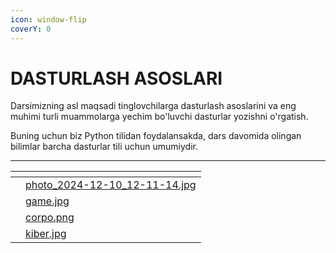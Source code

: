 ```yaml
---
icon: window-flip
coverY: 0
---
```


# DASTURLASH ASOSLARI

Darsimizning asl maqsadi tinglovchilarga dasturlash asoslarini va eng muhimi turli muammolarga yechim bo'luvchi dasturlar yozishni o'rgatish.

Buning uchun biz Python tilidan foydalansakda, dars davomida olingan bilimlar barcha dasturlar tili uchun umumiydir.

***

<table data-view="cards"><thead><tr><th></th><th data-hidden data-card-cover data-type="files"></th></tr></thead><tbody><tr><td></td><td><a href="../.gitbook/assets/photo_2024-12-10_12-11-14.jpg">photo_2024-12-10_12-11-14.jpg</a></td></tr><tr><td></td><td><a href="../.gitbook/assets/game.jpg">game.jpg</a></td></tr><tr><td></td><td><a href="../.gitbook/assets/corpo.png">corpo.png</a></td></tr><tr><td></td><td><a href="../.gitbook/assets/kiber.jpg">kiber.jpg</a></td></tr></tbody></table>
